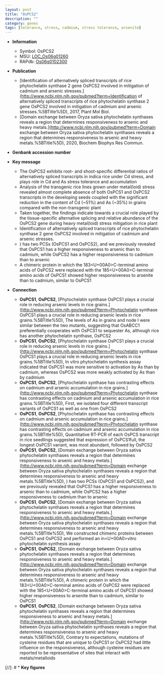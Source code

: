 ```yaml
---
layout: post
title: "OsPCS2"
description: ""
category: genes
tags: [tolerance, stress, cadmium, stress tolerance, arsenite]
---
```


* **Information**  
    + Symbol: OsPCS2  
    + MSU: [LOC_Os06g01260](http://rice.plantbiology.msu.edu/cgi-bin/ORF_infopage.cgi?orf=LOC_Os06g01260)  
    + RAPdb: [Os06g0102300](http://rapdb.dna.affrc.go.jp/viewer/gbrowse_details/irgsp1?name=Os06g0102300)  

* **Publication**  
    + [Identification of alternatively spliced transcripts of rice phytochelatin synthase 2 gene OsPCS2 involved in mitigation of cadmium and arsenic stresses.](http://www.ncbi.nlm.nih.gov/pubmed?term=Identification of alternatively spliced transcripts of rice phytochelatin synthase 2 gene OsPCS2 involved in mitigation of cadmium and arsenic stresses.%5BTitle%5D), 2017, Plant Mol Biol.
    + [Domain exchange between Oryza sativa phytochelatin synthases reveals a region that determines responsiveness to arsenic and heavy metals.](http://www.ncbi.nlm.nih.gov/pubmed?term=Domain exchange between Oryza sativa phytochelatin synthases reveals a region that determines responsiveness to arsenic and heavy metals.%5BTitle%5D), 2020, Biochem Biophys Res Commun.

* **Genbank accession number**  

* **Key message**  
    + The OsPCS2 exhibits root- and shoot-specific differential ratios of alternatively spliced transcripts in indica rice under Cd stress, and plays role in Cd and As stress tolerance and accumulation
    + Analysis of the transgenic rice lines grown under metal(loid) stress revealed almost complete absence of both OsPCS1 and OsPCS2 transcripts in the developing seeds coupled with the significant reduction in the content of Cd (~51%) and As (~35%) in grains compared with the non-transgenic plant
    + Taken together, the findings indicate towards a crucial role played by the tissue-specific alternative splicing and relative abundance of the OsPCS2 gene during heavy metal(loid) stress mitigation in rice plant
    + Identification of alternatively spliced transcripts of rice phytochelatin synthase 2 gene OsPCS2 involved in mitigation of cadmium and arsenic stresses.
    + ) has two PCSs (OsPCS1 and OsPCS2), and we previously revealed that OsPCS1 has a higher responsiveness to arsenic than to cadmium, while OsPCS2 has a higher responsiveness to cadmium than to arsenic
    + A chimeric protein in which the 183<U+00A0>C-terminal amino acids of OsPCS2 were replaced with the 185<U+00A0>C-terminal amino acids of OsPCS1 showed higher responsiveness to arsenite than to cadmium, similar to OsPCS1

* **Connection**  
    + __OsPCS1__, __OsPCS2__, [Phytochelatin synthase OsPCS1 plays a crucial role in reducing arsenic levels in rice grains.](http://www.ncbi.nlm.nih.gov/pubmed?term=Phytochelatin synthase OsPCS1 plays a crucial role in reducing arsenic levels in rice grains.%5BTitle%5D),  The levels of As in grains and node I were similar between the two mutants, suggesting that OsABCC1 preferentially cooperates with OsPCS1 to sequester As, although rice has another phytochelatin synthase, OsPCS2
    + __OsPCS1__, __OsPCS2__, [Phytochelatin synthase OsPCS1 plays a crucial role in reducing arsenic levels in rice grains.](http://www.ncbi.nlm.nih.gov/pubmed?term=Phytochelatin synthase OsPCS1 plays a crucial role in reducing arsenic levels in rice grains.%5BTitle%5D),  In vitro phytochelatin synthesis assay indicated that OsPCS1 was more sensitive to activation by As than by cadmium, whereas OsPCS2 was more weakly activated by As than by cadmium
    + __OsPCS1__, __OsPCS2__, [Phytochelatin synthase has contrasting effects on cadmium and arsenic accumulation in rice grains.](http://www.ncbi.nlm.nih.gov/pubmed?term=Phytochelatin synthase has contrasting effects on cadmium and arsenic accumulation in rice grains.%5BTitle%5D),  First, we isolated four different transcript variants of OsPCS1 as well as one from OsPCS2
    + __OsPCS1__, __OsPCS2__, [Phytochelatin synthase has contrasting effects on cadmium and arsenic accumulation in rice grains.](http://www.ncbi.nlm.nih.gov/pubmed?term=Phytochelatin synthase has contrasting effects on cadmium and arsenic accumulation in rice grains.%5BTitle%5D),  Quantitative RT-PCR of each OsPCS transcript in rice seedlings suggested that expression of OsPCS1full, the longest OsPCS1 variant, was most abundant, followed by OsPCS2
    + __OsPCS1__, __OsPCS2__, [Domain exchange between Oryza sativa phytochelatin synthases reveals a region that determines responsiveness to arsenic and heavy metals.](http://www.ncbi.nlm.nih.gov/pubmed?term=Domain exchange between Oryza sativa phytochelatin synthases reveals a region that determines responsiveness to arsenic and heavy metals.%5BTitle%5D), ) has two PCSs (OsPCS1 and OsPCS2), and we previously revealed that OsPCS1 has a higher responsiveness to arsenic than to cadmium, while OsPCS2 has a higher responsiveness to cadmium than to arsenic
    + __OsPCS1__, __OsPCS2__, [Domain exchange between Oryza sativa phytochelatin synthases reveals a region that determines responsiveness to arsenic and heavy metals.](http://www.ncbi.nlm.nih.gov/pubmed?term=Domain exchange between Oryza sativa phytochelatin synthases reveals a region that determines responsiveness to arsenic and heavy metals.%5BTitle%5D),  We constructed chimeric proteins between OsPCS1 and OsPCS2 and performed an in<U+00A0>vitro phytochelatin synthesis assay
    + __OsPCS1__, __OsPCS2__, [Domain exchange between Oryza sativa phytochelatin synthases reveals a region that determines responsiveness to arsenic and heavy metals.](http://www.ncbi.nlm.nih.gov/pubmed?term=Domain exchange between Oryza sativa phytochelatin synthases reveals a region that determines responsiveness to arsenic and heavy metals.%5BTitle%5D),  A chimeric protein in which the 183<U+00A0>C-terminal amino acids of OsPCS2 were replaced with the 185<U+00A0>C-terminal amino acids of OsPCS1 showed higher responsiveness to arsenite than to cadmium, similar to OsPCS1
    + __OsPCS1__, __OsPCS2__, [Domain exchange between Oryza sativa phytochelatin synthases reveals a region that determines responsiveness to arsenic and heavy metals.](http://www.ncbi.nlm.nih.gov/pubmed?term=Domain exchange between Oryza sativa phytochelatin synthases reveals a region that determines responsiveness to arsenic and heavy metals.%5BTitle%5D),  Contrary to expectations, mutations of cysteine residues that are unique to OsPCS1 or OsPCS2 had little influence on the responsiveness, although cysteine residues are reported to be representative of sites that interact with metals/metalloids

[//]: # * **Key figures**  


